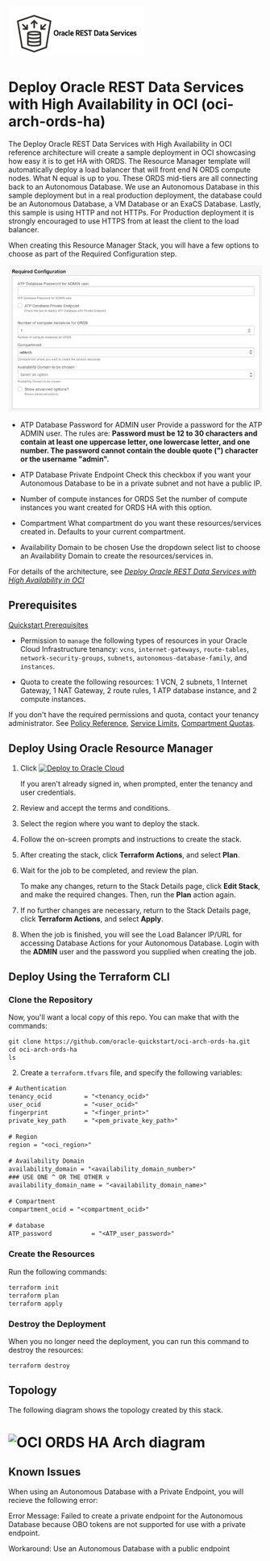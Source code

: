 # ![ORDS Logo](./images/logo.png)

# Deploy Oracle REST Data Services with High Availability in OCI (oci-arch-ords-ha)

The Deploy Oracle REST Data Services with High Availability in OCI reference architecture will create a sample deployment in OCI showcasing how easy it is to get HA with ORDS. The Resource Manager template will automatically deploy a load balancer that will front end N ORDS compute nodes. What N equal is up to you. These ORDS mid-tiers are all connecting back to an Autonomous Database. We use an Autonomous Database in this sample deployment but in a real production deployment, the database could be an Autonomous Database, a VM Database or an ExaCS Database. Lastly, this sample is using HTTP and not HTTPs. For Production deployment it is strongly encouraged to use HTTPS from at least the client to the load balancer.

When creating this Resource Manager Stack, you will have a few options to choose as part of the Required Configuration step.

![Required Configuration Step](./images/rc.png)

- ATP Database Password for ADMIN user
    Provide a password for the ATP ADMIN user. The rules are: **Password must be 12 to 30 characters and contain at least one uppercase letter, one lowercase letter, and one number. The password cannot contain the double quote (") character or the username "admin".**

- ATP Database Private Endpoint
    Check this checkbox if you want your Autonomous Database to be in a private subnet and not have a public IP.

- Number of compute instances for ORDS
    Set the number of compute instances you want created for ORDS HA with this option.

-  Compartment
    What compartment do you want these resources/services created in. Defaults to your current compartment.

- Availability Domain to be chosen
    Use the dropdown select list to choose an Availability Domain to create the resources/services in.

For details of the architecture, see [_Deploy Oracle REST Data Services with High Availability in OCI_](https://docs.oracle.com/en/solutions/arch-ords-ha/index.html)

## Prerequisites

[Quickstart Prerequisites](https://github.com/oracle-quickstart/oci-prerequisites)

- Permission to `manage` the following types of resources in your Oracle Cloud Infrastructure tenancy: `vcns`, `internet-gateways`, `route-tables`, `network-security-groups`, `subnets`, `autonomous-database-family`, and `instances`.

- Quota to create the following resources: 1 VCN, 2 subnets, 1 Internet Gateway, 1 NAT Gateway, 2 route rules, 1 ATP database instance, and 2 compute instances.

If you don't have the required permissions and quota, contact your tenancy administrator. See [Policy Reference](https://docs.cloud.oracle.com/en-us/iaas/Content/Identity/Reference/policyreference.htm), [Service Limits](https://docs.cloud.oracle.com/en-us/iaas/Content/General/Concepts/servicelimits.htm), [Compartment Quotas](https://docs.cloud.oracle.com/iaas/Content/General/Concepts/resourcequotas.htm).

## Deploy Using Oracle Resource Manager

1. Click [![Deploy to Oracle Cloud](https://oci-resourcemanager-plugin.plugins.oci.oraclecloud.com/latest/deploy-to-oracle-cloud.svg)](https://cloud.oracle.com/resourcemanager/stacks/create?region=home&zipUrl=https://github.com/oracle-quickstart/oci-arch-ords-ha/releases/latest/download/oci-arch-ords-ha-stack-latest.zip)

    If you aren't already signed in, when prompted, enter the tenancy and user credentials.

2. Review and accept the terms and conditions.

3. Select the region where you want to deploy the stack.

4. Follow the on-screen prompts and instructions to create the stack.

5. After creating the stack, click **Terraform Actions**, and select **Plan**.

6. Wait for the job to be completed, and review the plan.

    To make any changes, return to the Stack Details page, click **Edit Stack**, and make the required changes. Then, run the **Plan** action again.

7. If no further changes are necessary, return to the Stack Details page, click **Terraform Actions**, and select **Apply**. 

8. When the job is finished, you will see the Load Balancer IP/URL for accessing Database Actions for your Autonomous Database. Login with the **ADMIN** user and the password you supplied when creating the job.


## Deploy Using the Terraform CLI

### Clone the Repository
Now, you'll want a local copy of this repo. You can make that with the commands:

    git clone https://github.com/oracle-quickstart/oci-arch-ords-ha.git
    cd oci-arch-ords-ha
    ls

2. Create a `terraform.tfvars` file, and specify the following variables:

```
# Authentication
tenancy_ocid         = "<tenancy_ocid>"
user_ocid            = "<user_ocid>"
fingerprint          = "<finger_print>"
private_key_path     = "<pem_private_key_path>"

# Region
region = "<oci_region>"

# Availability Domain 
availability_domain = "<availability_domain_number>"
### USE ONE ^ OR THE OTHER v
availability_domain_name = "<availability_domain_name>"

# Compartment
compartment_ocid = "<compartment_ocid>"

# database
ATP_password           = "<ATP_user_password>"

````

### Create the Resources
Run the following commands:

    terraform init
    terraform plan
    terraform apply

### Destroy the Deployment
When you no longer need the deployment, you can run this command to destroy the resources:

    terraform destroy

## Topology

The following diagram shows the topology created by this stack.

# ![OCI ORDS HA Arch diagram](./images/ha-ords-oci.png)

## Known Issues
When using an Autonomous Database with a Private Endpoint, you will recieve the following error:

Error Message: Failed to create a private endpoint for the Autonomous Database because OBO tokens are not supported for use with a private endpoint.

Workaround: Use an Autonomous Database with a public endpoint 
